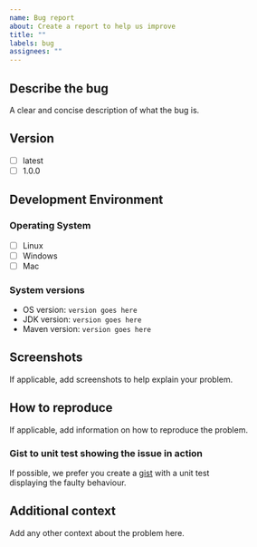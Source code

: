 ```yaml
---
name: Bug report
about: Create a report to help us improve
title: ""
labels: bug
assignees: ""
---
```


## Describe the bug

A clear and concise description of what the bug is.

## Version

- [ ] latest
- [ ] 1.0.0

## Development Environment

### Operating System

- [ ] Linux
- [ ] Windows
- [ ] Mac

### System versions

- OS version: `version goes here`
- JDK version: `version goes here`
- Maven version: `version goes here`

## Screenshots

If applicable, add screenshots to help explain your problem.

## How to reproduce

If applicable, add information on how to reproduce the problem.

### Gist to unit test showing the issue in action

If possible, we prefer you create a [gist](https://gist.github.com/discover) with a unit test  
displaying the faulty behaviour.

## Additional context

Add any other context about the problem here.
